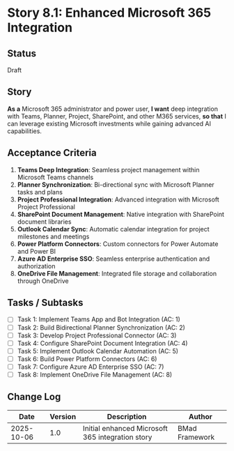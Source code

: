 # Story 8.1: Enhanced Microsoft 365 Integration

## Status
Draft

## Story

**As a** Microsoft 365 administrator and power user,
**I want** deep integration with Teams, Planner, Project, SharePoint, and other M365 services,
**so that** I can leverage existing Microsoft investments while gaining advanced AI capabilities.

## Acceptance Criteria

1. **Teams Deep Integration**: Seamless project management within Microsoft Teams channels
2. **Planner Synchronization**: Bi-directional sync with Microsoft Planner tasks and plans
3. **Project Professional Integration**: Advanced integration with Microsoft Project Professional
4. **SharePoint Document Management**: Native integration with SharePoint document libraries
5. **Outlook Calendar Sync**: Automatic calendar integration for project milestones and meetings
6. **Power Platform Connectors**: Custom connectors for Power Automate and Power BI
7. **Azure AD Enterprise SSO**: Seamless enterprise authentication and authorization
8. **OneDrive File Management**: Integrated file storage and collaboration through OneDrive

## Tasks / Subtasks

- [ ] Task 1: Implement Teams App and Bot Integration (AC: 1)
- [ ] Task 2: Build Bidirectional Planner Synchronization (AC: 2)
- [ ] Task 3: Develop Project Professional Connector (AC: 3)
- [ ] Task 4: Configure SharePoint Document Integration (AC: 4)
- [ ] Task 5: Implement Outlook Calendar Automation (AC: 5)
- [ ] Task 6: Build Power Platform Connectors (AC: 6)
- [ ] Task 7: Configure Azure AD Enterprise SSO (AC: 7)
- [ ] Task 8: Implement OneDrive File Management (AC: 8)

## Change Log

| Date | Version | Description | Author |
|------|---------|-------------|---------|
| 2025-10-06 | 1.0 | Initial enhanced Microsoft 365 integration story | BMad Framework |